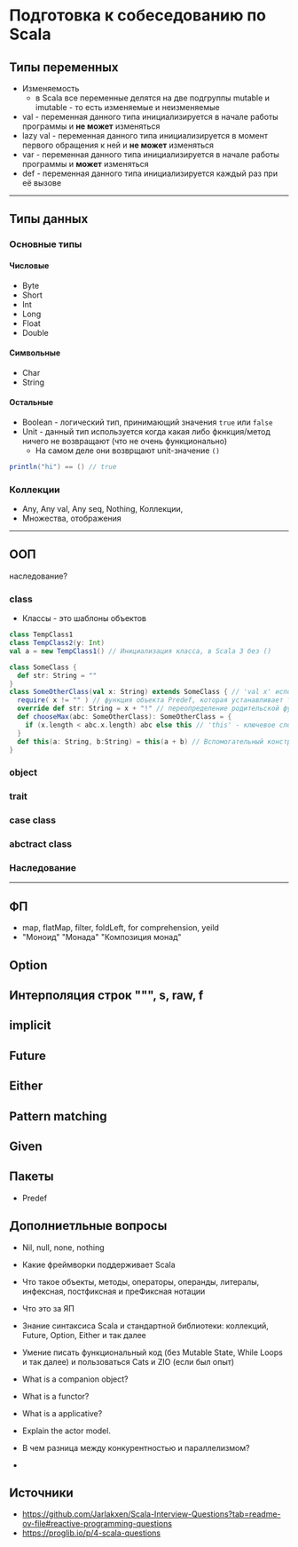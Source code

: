 # Подготовка к собеседованию по Scala

## Типы переменных
* Изменяемость
    * в Scala все переменные делятся на две подгруппы mutable и imutable - то есть изменяемые и неизменяемые
* val - переменная данного типа инициализируется в начале работы программы и **не может** изменяться
* lazy val - переменная данного типа инициализируется в момент первого обращения к ней и **не может** изменяться
* var - переменная данного типа инициализируется в начале работы программы и **может** изменяться
* def - переменная данного типа инициализируется каждый раз при её вызове
---
## Типы данных
### Основные типы
#### Числовые
* Byte
* Short
* Int
* Long
* Float
* Double
#### Символьные 
* Char
* String
#### Остальные
* Boolean - логический тип, принимающий значения `true` или `false`
* Unit - данный тип используется когда какая либо фкнкция/метод ничего не возвращают (что не очень функционально)
    * На самом деле они возврщают unit-значение `()`
``` Scala
println("hi") == () // true
```
### Коллекции
* Any, Any val, Any seq, Nothing, Коллекции, 
* Множества, отображения
---
## ООП
наследование?
### class
* Классы - это шаблоны объектов
``` Scala
class TempClass1
class TempClass2(y: Int)
val a = new TempClass1() // Инициализация класса, в Scala 3 без ()

class SomeClass {
  def str: String = ""
}
class SomeOtherClass(val x: String) extends SomeClass { // 'val x' используется чтобы объявить переменную, к которой можно будет получать доступ извне класса (см. chooseMax)
  require( x != "" ) // функция объекта Predef, которая устанавливает требования к инициализации класса переменной
  override def str: String = x + "!" // переопределение родительской функции
  def chooseMax(abc: SomeOtherClass): SomeOtherClass = {
    if (x.length < abc.x.length) abc else this // 'this' - ключевое слово обращения к экземпляру данного класса
  }
  def this(a: String, b:String) = this(a + b) // Вспомогательный конструктор, который позволяет инициализировать данный класс через 2 переменные
}
```
### object

### trait
### case class
### abctract class
### Наследование
---
## ФП
* map, flatMap, filter, foldLeft, for comprehension, yeild
* "Моноид" "Монада" "Композиция монад"
## Option
## Интерполяция строк """, s, raw, f

## implicit
## Future
## Either
## Pattern matching
## Given
## Пакеты
* Predef


## Дополниетльные вопросы
* Nil, null, none, nothing
* Какие фреймворки поддерживает Scala
* Что такое объекты, методы, операторы, операнды, литералы, инфексная, постфиксная и преФиксная нотации
* Что это за ЯП


* Знание синтаксиса Scala и стандартной библиотеки: коллекций, Future, Option, Either и так далее
* Умение писать функциональный код (без Mutable State, While Loops и так далее) и пользоваться Cats и ZIO (если был опыт)
* What is a companion object?
* What is a functor?
* What is a applicative?
* Explain the actor model.
*  В чем разница между конкурентностью и параллелизмом?
*  


## Источники
* https://github.com/Jarlakxen/Scala-Interview-Questions?tab=readme-ov-file#reactive-programming-questions
* https://proglib.io/p/4-scala-questions
